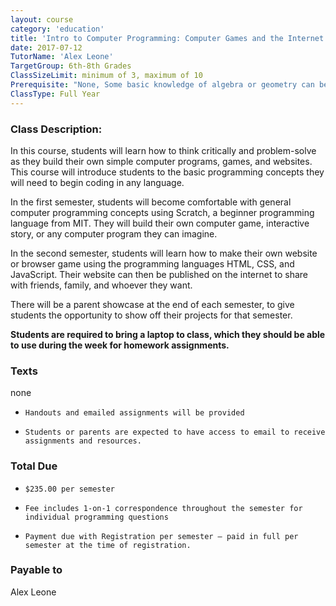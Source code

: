 ```yaml
---
layout: course
category: 'education'
title: 'Intro to Computer Programming: Computer Games and the Internet'
date: 2017-07-12
TutorName: 'Alex Leone'
TargetGroup: 6th-8th Grades
ClassSizeLimit: minimum of 3, maximum of 10
Prerequisite: "None, Some basic knowledge of algebra or geometry can be helpful"
ClassType: Full Year
---
```


### Class Description:
In this course, students will learn how to think critically and problem-solve as they build their own simple computer programs, games, and websites. This course will introduce students to the basic programming concepts they will need to begin coding in any language.

In the first semester, students will become comfortable with general computer programming concepts using Scratch, a beginner programming language from MIT. They will build their own computer game, interactive story, or any computer program they can imagine.

In the second semester, students will learn how to make their own website or browser game using the programming languages HTML, CSS, and JavaScript. Their website can then be published on the internet to share with friends, family, and whoever they want.

There will be a parent showcase at the end of each semester, to give students the opportunity to show off their projects for that semester.

**Students are required to bring a laptop to class, which they should be able to use during the week for homework assignments.**

### Texts
none

*     Handouts and emailed assignments will be provided
*     Students or parents are expected to have access to email to receive assignments and resources.

### Total Due

*     $235.00 per semester
*     Fee includes 1-on-1 correspondence throughout the semester for individual programming questions
*     Payment due with Registration per semester – paid in full per semester at the time of registration.

### Payable to
Alex Leone